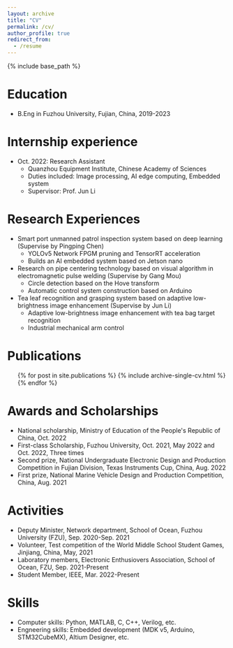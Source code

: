 ```yaml
---
layout: archive
title: "CV"
permalink: /cv/
author_profile: true
redirect_from:
  - /resume
---
```


{% include base_path %}

Education
======
* B.Eng in Fuzhou University, Fujian, China, 2019-2023

Internship experience
======
* Oct. 2022: Research Assistant
  * Quanzhou Equipment Institute, Chinese Academy of Sciences
  * Duties included: Image processing, AI edge computing, Embedded system
  * Supervisor: Prof. Jun Li
  
Research Experiences
======
* Smart port unmanned patrol inspection system based on deep learning (Supervise by Pingping Chen)
  * YOLOv5 Network FPGM pruning and TensorRT acceleration
  * Builds an AI embedded system based on Jetson nano
* Research on pipe centering technology based on visual algorithm in electromagnetic pulse welding (Supervise by Gang Mou)
  * Circle detection based on the Hove transform
  * Automatic control system construction based on Arduino
* Tea leaf recognition and grasping system based on adaptive low-brightness image enhancement (Supervise by Jun Li)
  * Adaptive low-brightness image enhancement with tea bag target recognition
  * Industrial mechanical arm control

Publications
======
  <ul>{% for post in site.publications %}
    {% include archive-single-cv.html %}
  {% endfor %}</ul>
  
  
Awards and Scholarships
======
* National scholarship, Ministry of Education of the People's Republic of China, Oct. 2022
* First-class Scholarship, Fuzhou University, Oct. 2021, May 2022 and Oct. 2022, Three times
* Second prize, National Undergraduate Electronic Design and Production Competition in Fujian Division, Texas Instruments Cup, China, Aug. 2022
* First prize, National Marine Vehicle Design and Production Competition, China, Aug. 2021

Activities
======
* Deputy Minister, Network department, School of Ocean, Fuzhou University (FZU), Sep. 2020-Sep. 2021
* Volunteer, Test competition of the World Middle School Student Games, Jinjiang, China, May, 2021
* Laboratory members, Electronic Enthusiovers Association, School of Ocean, FZU, Sep. 2021-Present
* Student Member, IEEE, Mar. 2022-Present

Skills
======
* Computer skills: Python, MATLAB, C, C++, Verilog, etc.
* Engneering skills: Embedded development (MDK v5, Arduino, STM32CubeMX), Altium Designer, etc.
